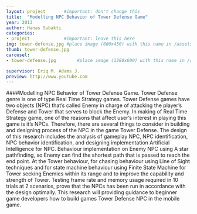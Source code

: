 ```yaml
---
layout: project       #important: don't change this
title:  "Modelling NPC Behavior of Tower Defense Game"
year: 2013
author: Hanas Subakti
categories:
- project             #important: leave this here
img: tower-defense.jpg #place image (600x450) with this name in /assets/img/project/
thumb: tower-defense.jpg
carousel:
- tower-defense.jpg        #place image (1280x600) with this name in /assets/img/project/carousel/  

supervisor: Eriq M. Adams J.
preview: http://www.youtube.com
---
```

####Modelling NPC Behavior of Tower Defense Game.
Tower Defense genre is one of type Real Time Strategy games. Tower Defense games have two objects (NPC) that’s called Enemy in charge of attacking the player’s Defense and Tower that serves to block the Enemy. In making of Real Time Strategy game, one of the reasons that affect user’s interest in playing this game is it’s NPCs. Therefore, there are several things to consider in building and designing process of the NPC in the game Tower Defense. The design of this research includes the analysis of gameplay NPC, NPC identification, NPC behavior identification, and designing implementation Artificial Intelligence for NPC. Behaviour implementation on Enemy NPC using A star pathfinding, so Enemy can find the shortest path that is passed to reach the end point. At the Tower behaviour, for chasing behaviour using Line of Sight techniques and for state machine behaviour using Finite State Machine for Tower seeking Enemies within its range and to improve the capability and strength of Tower. Testing frame rate and memory usage required in 10 trials at 2 scenarios, prove that the NPCs has been run in accordance with the design optimally. This research will providing guidance to beginner game developers how to build games Tower Defense NPC in the mobile game.
